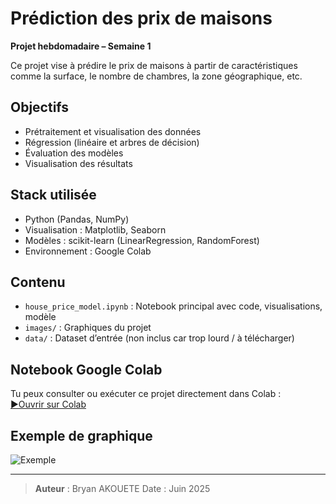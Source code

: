 # Prédiction des prix de maisons

**Projet hebdomadaire – Semaine 1**

Ce projet vise à prédire le prix de maisons à partir de caractéristiques comme la surface, le nombre de chambres, la zone géographique, etc.

## Objectifs

- Prétraitement et visualisation des données
- Régression (linéaire et arbres de décision)
- Évaluation des modèles
- Visualisation des résultats

##  Stack utilisée

- Python (Pandas, NumPy)
- Visualisation : Matplotlib, Seaborn
- Modèles : scikit-learn (LinearRegression, RandomForest)
- Environnement : Google Colab

##  Contenu

- `house_price_model.ipynb` : Notebook principal avec code, visualisations, modèle
- `images/` : Graphiques du projet
- `data/` : Dataset d’entrée (non inclus car trop lourd / à télécharger)

## Notebook Google Colab

Tu peux consulter ou exécuter ce projet directement dans Colab :  
[▶Ouvrir sur Colab](https://colab.research.google.com/github/ton_user/weekly-data-projects/blob/main/2025-Week01-HousePrices/house_price_model.ipynb)

## Exemple de graphique

![Exemple](./images/price_dist.png)

---

> **Auteur** : Bryan AKOUETE 
> Date : Juin 2025
